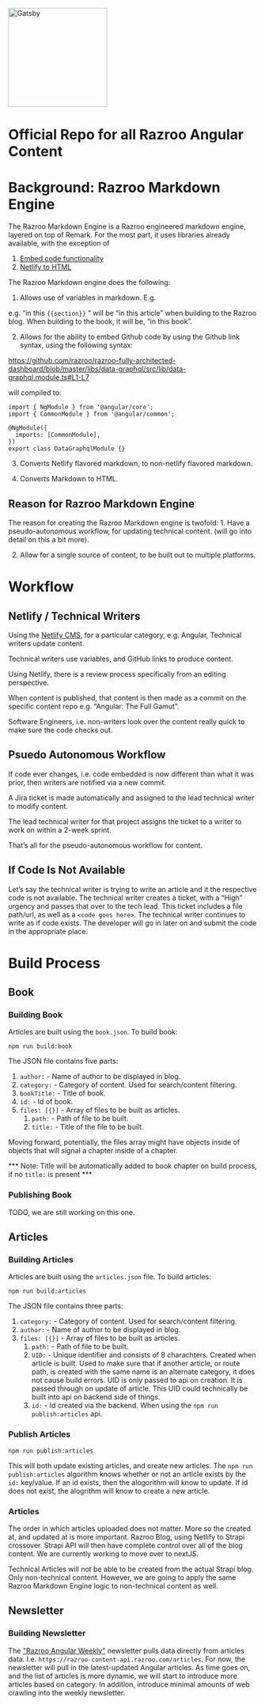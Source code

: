 <p align="left">
  <a href="https://www.gatsbyjs.org">
    <img alt="Gatsby" src="https://cdn-images-1.medium.com/max/706/1*aLhaswytPZlnugBsDTQUfQ@2x.png" width="200" />
  </a>
</p>

# Official Repo for all Razroo Angular Content

# Background: Razroo Markdown Engine

The Razroo Markdown Engine is a Razroo engineered markdown engine, layered on top of Remark. For the most part, it uses libraries already available, with the exception of

1. [Embed code functionality](https://github.com/razroo/razroo-remark-embed-code)
2. [Netlify to HTML](https://github.com/razroo/razroo-remark-netlify)

The Razroo Markdown engine does the following: 

1. Allows use of variables in markdown. E.g. 

e.g. “in this `{{section}}` “ will be “in this article” when building to the Razroo blog. When building to the book, it will be, “in this book”.

2. Allows for the ability to embed Github code by using the Github link syntax, using the following syntax:

https://github.com/razroo/razroo-fully-architected-dashboard/blob/master/libs/data-graphql/src/lib/data-graphql.module.ts#L1-L7

will compiled to: 
```
import { NgModule } from '@angular/core';
import { CommonModule } from '@angular/common';

@NgModule({
  imports: [CommonModule],
})
export class DataGraphqlModule {}
```

3. Converts Netlify flavored markdown, to non-netlify flavored markdown.

4. Converts Markdown to HTML.

## Reason for Razroo Markdown Engine

The reason for creating the Razroo Markdown engine is twofold: 1. Have a pseudo-autonomous workflow, for updating technical content. (will go into detail on this a bit more).

2. Allow for a single source of content, to be built out to multiple platforms.

# Workflow

## Netlify / Technical Writers 

Using the [Netlify CMS](https://angular-the-full-gamut-markdown.netlify.app/admin), for a particular category, e.g. Angular, Technical writers update content.

Technical writers use variables, and GitHub links to produce content. 

Using Netlify, there is a review process specifically from an editing perspective. 

When content is published, that content is then made as a commit on the specific content repo e.g. “Angular: The Full Gamut”. 

Software Engineers, i.e. non-writers look over the content really quick to make sure the code checks out. 

## Psuedo Autonomous Workflow

If code ever changes, i.e. code embedded is now different than what it was prior, then writers are notified via a new commit. 

A Jira ticket is made automatically and assigned to the lead technical writer to modify content. 

The lead technical writer for that project assigns the ticket to a writer to work on within a 2-week sprint. 

That’s all for the pseudo-autonomous workflow for content.

## If Code Is Not Available

Let’s say the technical writer is trying to write an article and it the respective code is not available. The technical writer creates a ticket, with a “High” urgency and passes that over to the tech lead. This ticket includes a file path/url, as well as a `<code goes here>`. The technical writer continues to write as if code exists. The developer will go in later on and submit the code in the appropriate place. 

# Build Process

## Book 

### Building Book

Articles are built using the `book.json`. To build book: 

```
npm run build:book
```

The JSON file contains five parts: 

1. `author:` - Name of author to be displayed in blog. 
2. `category:` - Category of content. Used for search/content filtering.
3. `bookTitle:` - Title of book.
4. `id:` - Id of book.
5. ```files: [{}]``` - Array of files to be built as articles.
    1. `path:` - Path of file to be built.
    2. `title:` - Title of the file to be built.

Moving forward, potentially, the files array might have objects inside of objects that will signal a chapter inside of a chapter.

*** Note: Title will be automatically added to book chapter on build process, if no `title:` is present ***

### Publishing Book 

TODO, we are still working on this one.

## Articles 

### Building Articles 

Articles are built using the `articles.json` file. To build articles:
```
npm run build:articles
```

The JSON file contains three parts: 

1. `category:` - Category of content. Used for search/content filtering.
2. `author:` - Name of author to be displayed in blog. 
3. ```files: [{}]``` - Array of files to be built as articles.
    1. `path:` - Path of file to be built.
    2. `UID:` - Unique identifier and consists of 8 charachters. Created when article is built. Used to make sure that if another article, or route path, is created with the same name is an alternate category, it does not cause build errors. UID is only passed to api on creation. It is passed through on update of article. This UID could technically be built into api on backend side of things. 
    3. `id:` - Id created via the backend. When using the `npm run publish:articles` api.

### Publish Articles 
```
npm run publish:articles
```

This will both update existing articles, and create new articles. The `npm run publish:articles` algorithm knows whether or not an article exists by the `id:` key/value. If an id exists, then the alogorithm will know to update. If id does not exist, the alogrithm will know to create a new article. 

### Articles 

The order in which articles uploaded does not matter. More so the created at, and updated at is more important. Razroo Blog, using Netlify to Strapi crossover. Strapi API will then have complete control over all of the blog content. We are currently working to move over to nextJS. 

Technical Articles will not be able to be created from the actual Strapi blog. Only non-technical content. However, we are going to apply the same Razroo Markdown Engine logic to non-technical content as well. 

## Newsletter

### Building Newsletter
The ["Razroo Angular Weekly"](https://github.com/razroo/angular-newsletter) newsletter pulls data directly from articles data. I.e. `https://razroo-content-api.razroo.com/articles`. For now, the newsletter will pull in the latest-updated Angular articles. As time goes on, and the list of articles is more dynamic, we will start to introduce more articles based on category. In addition, introduce minimal amounts of web crawling into the weekly newsletter.
